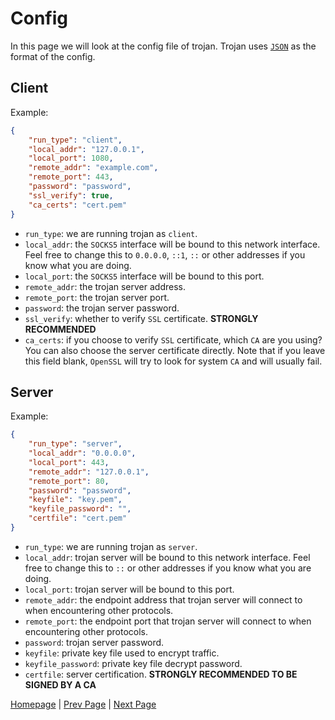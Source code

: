 # Config

In this page we will look at the config file of trojan. Trojan uses [`JSON`](https://en.wikipedia.org/wiki/JSON) as the format of the config.

## Client

Example:

```json
{
    "run_type": "client",
    "local_addr": "127.0.0.1",
    "local_port": 1080,
    "remote_addr": "example.com",
    "remote_port": 443,
    "password": "password",
    "ssl_verify": true,
    "ca_certs": "cert.pem"
}
```

- `run_type`: we are running trojan as `client`.
- `local_addr`: the `SOCKS5` interface will be bound to this network interface. Feel free to change this to ``0.0.0.0``, ``::1``, ``::`` or other addresses if you know what you are doing.
- `local_port`: the `SOCKS5` interface will be bound to this port.
- `remote_addr`: the trojan server address.
- `remote_port`: the trojan server port.
- `password`: the trojan server password.
- `ssl_verify`: whether to verify `SSL` certificate. **STRONGLY RECOMMENDED**
- `ca_certs`: if you choose to verify `SSL` certificate, which `CA` are you using? You can also choose the server certificate directly. Note that if you leave this field blank, `OpenSSL` will try to look for system `CA` and will usually fail.

## Server

Example:

```json
{
    "run_type": "server",
    "local_addr": "0.0.0.0",
    "local_port": 443,
    "remote_addr": "127.0.0.1",
    "remote_port": 80,
    "password": "password",
    "keyfile": "key.pem",
    "keyfile_password": "",
    "certfile": "cert.pem"
}
```

- `run_type`: we are running trojan as `server`.
- `local_addr`: trojan server will be bound to this network interface. Feel free to change this to ``::`` or other addresses if you know what you are doing.
- `local_port`: trojan server will be bound to this port.
- `remote_addr`: the endpoint address that trojan server will connect to when encountering other protocols.
- `remote_port`: the endpoint port that trojan server will connect to when encountering other protocols.
- `password`: trojan server password.
- `keyfile`: private key file used to encrypt traffic.
- `keyfile_password`: private key file decrypt password.
- `certfile`: server certification. **STRONGLY RECOMMENDED TO BE SIGNED BY A CA**

[Homepage](.) | [Prev Page](protocol) | [Next Page](build)
